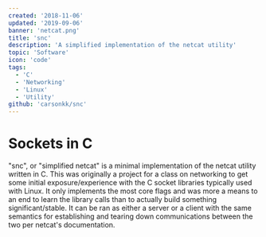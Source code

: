 ```yaml
---
created: '2018-11-06'
updated: '2019-09-06'
banner: 'netcat.png'
title: 'snc'
description: 'A simplified implementation of the netcat utility'
topic: 'Software'
icon: 'code'
tags:
  - 'C'
  - 'Networking'
  - 'Linux'
  - 'Utility'
github: 'carsonkk/snc'
---
```


# Sockets in C

"snc", or "simplified netcat" is a minimal implementation of the netcat utility written in C. This was originally a project for a class on networking to get some initial exposure/experience with the C socket libraries typically used with Linux. It only implements the most core flags and was more a means to an end to learn the library calls than to actually build something significant/stable. It can be ran as either a server or a client with the same semantics for establishing and tearing down communications between the two per netcat's documentation.



